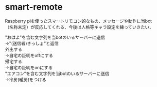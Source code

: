 # smart-remote

Raspberry piを使ったスマートリモコン的なもの．メッセージや動作に当bot（名称未定）が反応してくれる．今後は人格等キャラ設定を練っていきたい．  
  
"おはよ"を含む文字列を当botのいるサーバーに送信  
→"(送信者)きっしょ"と返信  
外出する  
→自宅の証明をoffにする  
帰宅する  
→自宅の証明をonにする  
"エアコン"を含む文字列を当botのいるサーバーに送信  
→冷房(暖房)をつける  
